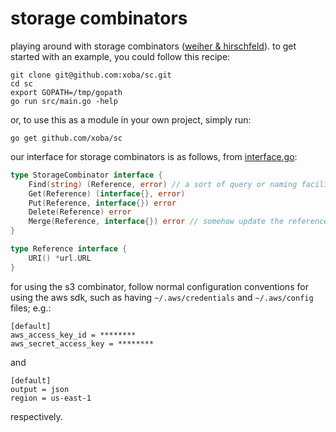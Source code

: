 # storage combinators

playing around with storage combinators 
([weiher & hirschfeld](http://hirschfeld.org/writings/media/WeiherHirschfeld_2019_StorageCombinators_AcmDL_Preprint.pdf)). 
to get started with an example, you could follow this recipe:
```
git clone git@github.com:xoba/sc.git
cd sc
export GOPATH=/tmp/gopath
go run src/main.go -help
```
or, to use this as a module in your own project, simply run:
```
go get github.com/xoba/sc
```
our interface for storage combinators is as follows, from [interface.go](https://github.com/xoba/sc/blob/master/interface.go):
```go
type StorageCombinator interface {
	Find(string) (Reference, error) // a sort of query or naming facility
	Get(Reference) (interface{}, error)
	Put(Reference, interface{}) error
	Delete(Reference) error
	Merge(Reference, interface{}) error // somehow update the reference
}

type Reference interface {
	URI() *url.URL
}
```
for using the s3 combinator, follow normal configuration conventions for using the aws sdk, such as having 
`~/.aws/credentials` and `~/.aws/config` files; e.g.:
```
[default]
aws_access_key_id = ********
aws_secret_access_key = ********
```
and
```
[default]
output = json
region = us-east-1
```
respectively.
